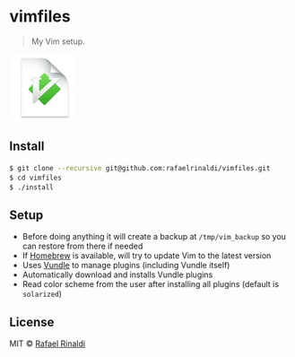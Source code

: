 # vimfiles

> My Vim setup.

<a href="https://dribbble.com/shots/1435854-Vim-Replacement-Icon"><img src="./vim.png" width="120" title="Vim logo by @jasonlong" /></a>

## Install

```sh
$ git clone --recursive git@github.com:rafaelrinaldi/vimfiles.git
$ cd vimfiles
$ ./install
```

## Setup

* Before doing anything it will create a backup at `/tmp/vim_backup` so you can restore from there if needed
* If [Homebrew](http://brew.sh) is available, will try to update Vim to the latest version
* Uses [Vundle](https://github.com/VundleVim/Vundle.vim) to manage plugins (including Vundle itself)
* Automatically download and installs Vundle plugins
* Read color scheme from the user after installing all plugins (default is `solarized`)

## License

MIT © [Rafael Rinaldi](http://rinaldi.io)
